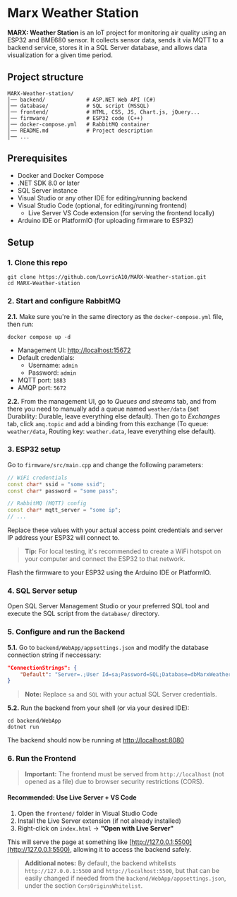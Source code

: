 # Marx Weather Station

**MARX: Weather Station** is an IoT project for monitoring air quality using an ESP32 and BME680 sensor. It collects sensor data, sends it via MQTT to a backend service, stores it in a SQL Server database, and allows data visualization for a given time period.

## Project structure

```
MARX-Weather-station/
│── backend/             # ASP.NET Web API (C#)
│── database/            # SQL script (MSSQL)
│── frontend/            # HTML, CSS, JS, Chart.js, jQuery...
│── firmware/            # ESP32 code (C++)
│── docker-compose.yml   # RabbitMQ container
│── README.md            # Project description
│── ...
```

## Prerequisites

- Docker and Docker Compose
- .NET SDK 8.0 or later
- SQL Server instance
- Visual Studio or any other IDE for editing/running backend
- Visual Studio Code (optional, for editing/running frontend)
	- Live Server VS Code extension (for serving the frontend locally)
- Arduino IDE or PlatformIO (for uploading firmware to ESP32)

## Setup

### 1. Clone this repo

```shell
git clone https://github.com/LovricA10/MARX-Weather-station.git
cd MARX-Weather-station
```

### 2. Start and configure RabbitMQ 

**2.1.** Make sure you're in the same directory as the `docker-compose.yml` file, then run:

```shell
docker compose up -d
```

- Management UI: [http://localhost:15672](http://localhost:15672)
- Default credentials:
    - Username: `admin`
    - Password: `admin`
- MQTT port: `1883`
- AMQP port: `5672`

**2.2.** From the management UI, go to *Queues and streams* tab, and from there you need to manually add a queue named `weather/data` (set Durability: Durable, leave everything else default). 
Then go to *Exchanges* tab, click `amq.topic` and add a binding from this exchange (To queue: `weather/data`, Routing key: `weather.data`, leave everything else default).

### 3. ESP32 setup

Go to `firmware/src/main.cpp` and change the following parameters:

```cpp
// WiFi credentials
const char* ssid = "some ssid";
const char* password = "some pass";

// RabbitMQ (MQTT) config
const char* mqtt_server = "some ip";
// ...
```

Replace these values with your actual access point credentials and server IP address your ESP32 will connect to.

> **Tip:** For local testing, it's recommended to create a WiFi hotspot on your computer and connect the ESP32 to that network.

Flash the firmware to your ESP32 using the Arduino IDE or PlatformIO.

### 4. SQL Server setup

Open SQL Server Management Studio or your preferred SQL tool and execute the SQL script from the `database/` directory.

### 5. Configure and run the Backend

**5.1.** Go to `backend/WebApp/appsettings.json` and modify the database connection string if neccessary:

```json
"ConnectionStrings": {
    "Default": "Server=.;User Id=sa;Password=SQL;Database=dbMarxWeatherStation;TrustServerCertificate=True;trusted_connection=true;MultipleActiveResultSets=True"
}
```

> **Note:** Replace `sa` and `SQL` with your actual SQL Server credentials.

**5.2.** Run the backend from your shell (or via your desired IDE):

```shell
cd backend/WebApp
dotnet run
```

The backend should now be running at [http://localhost:8080](http://localhost:8080)

### 6. Run the Frontend

> **Important:** The frontend must be served from `http://localhost` (not opened as a file) due to browser security restrictions (CORS).

#### Recommended: Use Live Server + VS Code

1. Open the `frontend/` folder in Visual Studio Code
2. Install the Live Server extension (if not already installed)
3. Right-click on `index.html` -> **"Open with Live Server"**

This will serve the page at something like [http://127.0.0.1:5500](http://127.0.0.1:5500), allowing it to access the backend safely.

> **Additional notes:** By default, the backend whitelists `http://127.0.0.1:5500` and `http://localhost:5500`, but that can be easily changed if needed from the `backend/WebApp/appsettings.json`, under the section `CorsOriginsWhitelist`.
